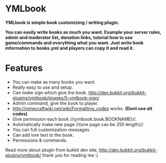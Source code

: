 YMLbook
=======
**YMLbook is simple book customizing / writing plugin.**

**You can easily write books as much you want. Example your server rules, admin and moderator list, donation links, tutorial how to use game/commands and everything what you want. Just write book information to books.yml and players can copy it and read it.**

Features
=======
* You can make as many books you want.
* Really easy to use and setup.
* Can make sign which give the book. http://dev.bukkit.org/bukkit-plugins/ymlbook/images/5-ymlbook-sign/
* Admin command, give the book to player.
* http://minecraftwiki.net/wiki/Formatting_codes works. **(Dont use alt codes)**
* Give permission each book //(ymlbook.book.BOOKNAME)//.
* Automatically make new page //(one page can be 255 length)//.
* You can full customization messages.
* Can add lore text to the book.
* Permissions & commands.


Read more about plugin from bukkit dev site, http://dev.bukkit.org/bukkit-plugins/ymlbook/
thank you for reading me :)
